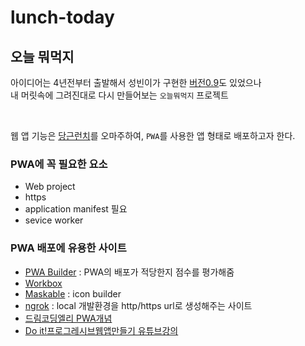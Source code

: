 # lunch-today

## 오늘 뭐먹지

아이디어는 4년전부터 출발해서 성빈이가 구현한 [버전0.9](https://github.com/wesbin/what-eat)도 있었으나 <br/>
내 머릿속에 그려진대로 다시 만들어보는 `오늘뭐먹지` 프로젝트

<br/>

웹 앱 기능은 [당근런치](https://medium.com/daangn/%EB%8B%B9%EA%B7%BC%EB%9F%B0%EC%B9%98%EB%A5%BC-%EB%A7%8C%EB%93%A4%EC%96%B4%EB%B4%A4%EC%96%B4%EC%9A%94-18c368552da6)를 오마주하여, `PWA`를 사용한 앱 형태로 배포하고자 한다.


### PWA에 꼭 필요한 요소 
- Web project
- https
- application manifest 필요
- sevice worker

### PWA 배포에 유용한 사이트 
- [PWA Builder](https://www.pwabuilder.com/) : PWA의 배포가 적당한지 점수를 평가해줌 
- [Workbox](https://developers.google.com/web/too...)
- [Maskable](https://maskable.app) : icon builder 
- [ngrok](https://ngrok.com/) : local 개발환경을 http/https url로 생성해주는 사이트
- [드림코딩엘리 PWA개념](https://youtu.be/FEBkne7Nyu4)
- [Do it!프로그레시브웹앱만들기 유튜브강의](https://www.youtube.com/watch?v=wVgmRVkekuA&list=PLG7te9eYUi7ug8s9KuhmTbO_9_6Etc-nJ)